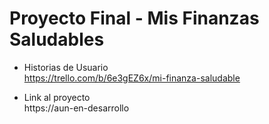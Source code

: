 # Proyecto Final - Mis Finanzas Saludables

- Historias de Usuario\
https://trello.com/b/6e3gEZ6x/mi-finanza-saludable

- Link al proyecto\
https://aun-en-desarrollo